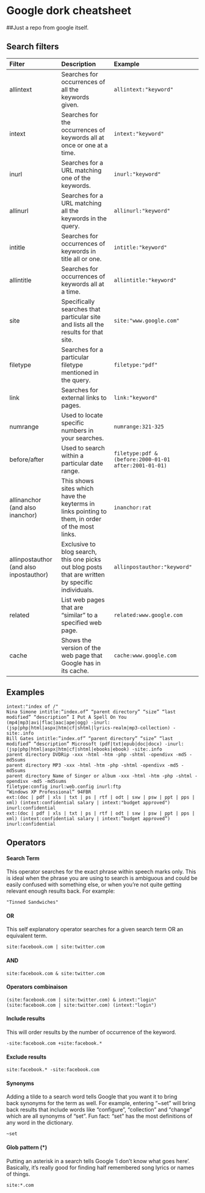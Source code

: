 # Google dork cheatsheet
##Just a repo from google itself.

## Search filters
| Filter          | Description                                        | Example                              |
| :-------------- |:---------------------------------------------------| :------------------------------------|
| allintext      | Searches for occurrences of all the keywords given. | `allintext:"keyword"` |
| intext      | Searches for the occurrences of keywords all at once or one at a time. | `intext:"keyword"` |
| inurl      | Searches for a URL matching one of the keywords. | `inurl:"keyword"` |
| allinurl      | Searches for a URL matching all the keywords in the query. | `allinurl:"keyword"` |
| intitle      | Searches for occurrences of keywords in title all or one. | `intitle:"keyword"` |
| allintitle      | Searches for occurrences of keywords all at a time. | `allintitle:"keyword"` |
| site      | Specifically searches that particular site and lists all the results for that site. | `site:"www.google.com"` |
| filetype      | Searches for a particular filetype mentioned in the query. | `filetype:"pdf"` |
| link      | Searches for external links to pages. | `link:"keyword"` |
| numrange      | Used to locate specific numbers in your searches. | `numrange:321-325` |
| before/after      | Used to search within a particular date range. | `filetype:pdf & (before:2000-01-01 after:2001-01-01)` |
| allinanchor (and also inanchor)      | This shows sites which have the keyterms in links pointing to them, in order of the most links. | `inanchor:rat` |
| allinpostauthor (and also inpostauthor)      | Exclusive to blog search, this one picks out blog posts that are written by specific individuals. | `allinpostauthor:"keyword"` |
| related      | List web pages that are “similar” to a specified web page. | `related:www.google.com` |
| cache      | Shows the version of the web page that Google has in its cache. | `cache:www.google.com` |

## Examples

```
intext:"index of /"
Nina Simone intitle:”index.of” “parent directory” “size” “last modified” “description” I Put A Spell On You (mp4|mp3|avi|flac|aac|ape|ogg) -inurl:(jsp|php|html|aspx|htm|cf|shtml|lyrics-realm|mp3-collection) -site:.info
Bill Gates intitle:”index.of” “parent directory” “size” “last modified” “description” Microsoft (pdf|txt|epub|doc|docx) -inurl:(jsp|php|html|aspx|htm|cf|shtml|ebooks|ebook) -site:.info
parent directory DVDRip -xxx -html -htm -php -shtml -opendivx -md5 -md5sums
parent directory MP3 -xxx -html -htm -php -shtml -opendivx -md5 -md5sums
parent directory Name of Singer or album -xxx -html -htm -php -shtml -opendivx -md5 -md5sums
filetype:config inurl:web.config inurl:ftp
“Windows XP Professional” 94FBR
ext:(doc | pdf | xls | txt | ps | rtf | odt | sxw | psw | ppt | pps | xml) (intext:confidential salary | intext:"budget approved") inurl:confidential
ext:(doc | pdf | xls | txt | ps | rtf | odt | sxw | psw | ppt | pps | xml) (intext:confidential salary | intext:”budget approved”) inurl:confidential
```

## Operators

#### Search Term

This operator searches for the exact phrase within speech marks only.  This is ideal when the phrase you are using to search is ambiguous and  could be easily confused with something else, or when you’re not quite  getting relevant enough results back. For example:

```
"Tinned Sandwiches"
```

#### OR
This self explanatory operator searches for a given search term OR an equivalent term.

```
site:facebook.com | site:twitter.com
```

#### AND

```
site:facebook.com & site:twitter.com
```

#### Operators combinaison

```
(site:facebook.com | site:twitter.com) & intext:"login"
(site:facebook.com | site:twitter.com) (intext:"login")
```

#### Include results

This will order results by the number of occurrence of the keyword.

```
-site:facebook.com +site:facebook.*
```

#### Exclude results

```
site:facebook.* -site:facebook.com
```

#### Synonyms

Adding a tilde to a search word tells Google that you want it to bring back synonyms for the term as well. For example, entering “~set” will bring back results that include words like “configure”, “collection” and “change” which are all synonyms of “set”. Fun fact: “set” has the most definitions of any word in the dictionary.

```
~set
```

#### Glob pattern (*)

Putting an asterisk in a search tells Google ‘I don’t know what goes  here’. Basically, it’s really good for finding half remembered song  lyrics or names of things.

```
site:*.com
```
